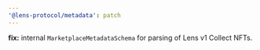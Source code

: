 ```yaml
---
'@lens-protocol/metadata': patch
---
```


**fix:** internal `MarketplaceMetadataSchema` for parsing of Lens v1 Collect NFTs.
